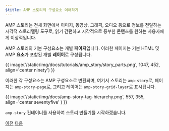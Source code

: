 ```yaml
---
$title: AMP 스토리의 구성요소 이해하기
---
```


AMP 스토리는 전체 화면에서 이미지, 동영상, 그래픽, 오디오 등으로 정보를 전달하는 시각적 스토리텔링 도구로, 읽기 간편하고 시각적으로 풍부한 콘텐츠를 원하는 사용자에게 이상적입니다.  

AMP 스토리의 기본 구성요소는 개별 **페이지**입니다. 이러한 페이지는 기본 HTML 및 AMP **요소**가 포함된 개별 **레이어**로 구성됩니다.

{{ image('/static/img/docs/tutorials/amp_story/story_parts.png', 1047, 452, align='center ninety') }}

이러한 각 구성요소는 AMP 구성요소로 변환되며, 여기서 스토리는 `amp-story`로, 페이지는 `amp-story-page`로, 그리고 레이어는 `amp-story-grid-layer`로 표시됩니다.

{{ image('/static/img/docs/amp-story-tag-hierarchy.png', 557, 355, align='center seventyfive' ) }}

`amp-story` 컨테이너를 사용하여 스토리 만들기를 시작하겠습니다.

<div class="prev-next-buttons">
  <a class="button prev-button" href="{{g.doc('/content/docs/getting_started/visual_story/setting_up.md', locale=doc.locale).url.path}}"><span class="arrow-prev">이전</span></a>
  <a class="button next-button" href="{{g.doc('/content/docs/getting_started/visual_story/start_story.md', locale=doc.locale).url.path}}"><span class="arrow-next">다음</span></a>
</div>
